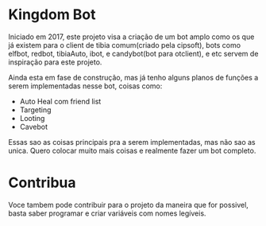 # Kingdom Bot
Iniciado em 2017, este projeto visa a criação de um bot amplo
como os que já existem para o client de tibia comum(criado pela cipsoft),
bots como elfbot, redbot, tibiaAuto, ibot, e candybot(bot para otclient), e etc servem de
inspiração para este projeto.

Ainda esta em fase de construção, mas já tenho alguns planos de funções a serem
implementadas nesse bot, coisas como:

- Auto Heal com friend list
- Targeting
- Looting
- Cavebot

Essas sao as coisas principais pra a serem implementadas, mas não sao as
unica. Quero colocar muito mais coisas e realmente fazer um bot completo.

# Contribua
Voce tambem pode contribuir para o projeto da maneira que for possivel,
basta saber programar e criar variáveis com nomes legíveis. 
